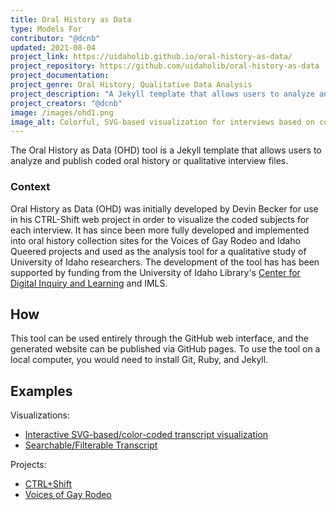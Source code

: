 ```yaml
---
title: Oral History as Data
type: Models For
contributor: "@dcnb"
updated: 2021-08-04
project_link: https://uidaholib.github.io/oral-history-as-data/ 
project_repository: https://github.com/uidaholib/oral-history-as-data 
project_documentation: 
project_genre: Oral History; Qualitative Data Analysis
project_description: "A Jekyll template that allows users to analyze and publish coded oral history or qualitative interview files." 
project_creators: "@dcnb"
image: /images/ohd1.png
image_alt: Colorful, SVG-based visualization for interviews based on coded subjects.
---
```


The Oral History as Data (OHD) tool is a Jekyll template that allows users to analyze and publish coded oral history or qualitative interview files.

### Context

Oral History as Data (OHD) was initially developed by Devin Becker for use in his CTRL-Shift web project in order to visualize the coded subjects for each interview. 
It has since been more fully developed and implemented into oral history collection sites for the Voices of Gay Rodeo and Idaho Queered projects and used as the analysis tool for a qualitative study of University of Idaho researchers. 
The development of the tool has has been supported by funding from the University of Idaho Library's [Center for Digital Inquiry and Learning](http://cdil.lib.uidaho.edu) and IMLS.

## How 

This tool can be used entirely through the GitHub web interface, and the generated website can be published via GitHub pages. To use the tool on a local computer, you would need to install Git, Ruby, and Jekyll.

## Examples

Visualizations:

- [Interactive SVG-based/color-coded transcript visualization](https://uidaholib.github.io/oral-history-as-data/visualizations.html)
- [Searchable/Filterable Transcript](https://uidaholib.github.io/oral-history-as-data/transcripts/gluck.html?filter=career)

Projects:

- [CTRL+Shift](https://ctrl-shift.org)
- [Voices of Gay Rodeo](https://www.voicesofgayrodeo.com/)
